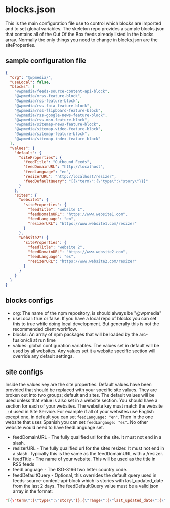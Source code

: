 # blocks.json

This is the main configuration file use to control which blocks are imported and to set global variables. The skeleton repo provides a sample blocks.json that contains all of the Out Of the Box feeds already listed in the blocks array. Normally the only things you need to change in blocks.json are the siteProperties.

## sample configuration file

```json
{
  "org": "@wpmedia/",
  "useLocal": false,
  "blocks": [
    "@wpmedia/feeds-source-content-api-block",
    "@wpmedia/mrss-feature-block",
    "@wpmedia/rss-feature-block",
    "@wpmedia/rss-fbia-feature-block",
    "@wpmedia/rss-flipboard-feature-block",
    "@wpmedia/rss-google-news-feature-block",
    "@wpmedia/rss-msn-feature-block",
    "@wpmedia/sitemap-news-feature-block",
    "@wpmedia/sitemap-video-feature-block",
    "@wpmedia/sitemap-feature-block",
    "@wpmedia/sitemap-index-feature-block"
  ],
  "values": {
    "default": {
      "siteProperties": {
        "feedTitle": "Outbound Feeds",
        "feedDomainURL": "http://localhost",
        "feedLanguage": "en",
        "resizerURL": "http://localhost/resizer",
        "feedDefaultQuery": "[{\"term\":{\"type\":\"story\"}}]"
      }
    },
    "sites": {
      "website1": {
        "siteProperties": {
          "feedTitle": "website 1",
          "feedDomainURL": "https://www.website1.com",
          "feedLanguage": "en",
          "resizerURL": "https://www.website1.com/resizer"
        }
      },
      "website2": {
        "siteProperties": {
          "feedTitle": "website 2",
          "feedDomainURL": "https://www.website2.com",
          "feedLanguage": "es",
          "resizerURL": "https://www.website2.com/resizer"
        }
      }
    }
  }
}
```

## blocks configs

- org: The name of the npm repository, is should always be "@wpmedia"
- useLocal: true or false. If you have a local repo of blocks you can set this to true while doing local development. But generally this is not the recommended client workflow.
- blocks: An array of npm packages that will be loaded by the arc-fusion/cli at run time
- values: global configuration variables. The values set in default will be used by all websites. Any values set it a website specific section will override any default settings.

## site configs

Inside the values key are the site properties. Default values have been provided that should be replaced with your specific site values. They are broken out into two groups; default and sites. The default values will be used unless that value is also set in a website section. You should have a section for each of your websites. The website key must match the website `_id` used in Site Service. For example if all of your websites use English except one, in default you can set `feedLanguage: "en"`. Then in the one website that uses Spanish you can set `feedLangauge: "es"`. No other website would need to have feedLanguage set.

- feedDomainURL - The fully qualified url for the site. It must not end in a slash.
- resizerURL - The fully qualified url for the sites resizer. It must not end in a slash. Typically this is the same as the feedDomainURL with a /resizer.
- feedTitle - The name of your website. This will be used as the title in RSS feeds
- feedLanguage - The ISO-3166 two letter country code.
- feedDefaultQuery - Optional, this overrides the default query used in feeds-source-content-api-block which is stories with last_updated_date from the last 2 days. The feedDefaultQuery value must be a valid json array in the format:

```json
"[{\"term\":{\"type\":\"story\"}},{\"range\":{\"last_updated_date\":{\"gte\":\"now-2d\",\"lte\":\"now\"}}}]"
```

